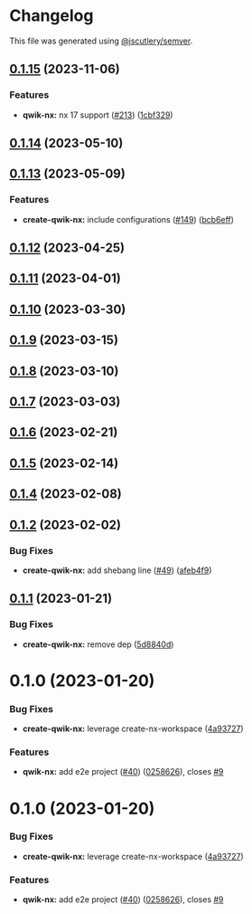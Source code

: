 # Changelog

This file was generated using [@jscutlery/semver](https://github.com/jscutlery/semver).

## [0.1.15](https://github.com/qwikifiers/qwik-nx/compare/create-qwik-nx-0.1.14...create-qwik-nx-0.1.15) (2023-11-06)


### Features

* **qwik-nx:** nx 17 support ([#213](https://github.com/qwikifiers/qwik-nx/issues/213)) ([1cbf329](https://github.com/qwikifiers/qwik-nx/commit/1cbf329cd9419d944021bcf10b286146e47e64fe))



## [0.1.14](https://github.com/qwikifiers/qwik-nx/compare/create-qwik-nx-0.1.13...create-qwik-nx-0.1.14) (2023-05-10)



## [0.1.13](https://github.com/qwikifiers/qwik-nx/compare/create-qwik-nx-0.1.12...create-qwik-nx-0.1.13) (2023-05-09)


### Features

* **create-qwik-nx:** include configurations ([#149](https://github.com/qwikifiers/qwik-nx/issues/149)) ([bcb6eff](https://github.com/qwikifiers/qwik-nx/commit/bcb6eff7a0d37485e689e9d0fbcca575b56f16e7))



## [0.1.12](https://github.com/qwikifiers/qwik-nx/compare/create-qwik-nx-0.1.11...create-qwik-nx-0.1.12) (2023-04-25)



## [0.1.11](https://github.com/qwikifiers/qwik-nx/compare/create-qwik-nx-0.1.10...create-qwik-nx-0.1.11) (2023-04-01)



## [0.1.10](https://github.com/qwikifiers/qwik-nx/compare/create-qwik-nx-0.1.9...create-qwik-nx-0.1.10) (2023-03-30)



## [0.1.9](https://github.com/qwikifiers/qwik-nx/compare/create-qwik-nx-0.1.8...create-qwik-nx-0.1.9) (2023-03-15)



## [0.1.8](https://github.com/qwikifiers/qwik-nx/compare/create-qwik-nx-0.1.7...create-qwik-nx-0.1.8) (2023-03-10)



## [0.1.7](https://github.com/qwikifiers/qwik-nx/compare/create-qwik-nx-0.1.6...create-qwik-nx-0.1.7) (2023-03-03)



## [0.1.6](https://github.com/qwikifiers/qwik-nx/compare/create-qwik-nx-0.1.5...create-qwik-nx-0.1.6) (2023-02-21)



## [0.1.5](https://github.com/qwikifiers/qwik-nx/compare/create-qwik-nx-0.1.4...create-qwik-nx-0.1.5) (2023-02-14)



## [0.1.4](https://github.com/qwikifiers/qwik-nx/compare/create-qwik-nx-0.1.3...create-qwik-nx-0.1.4) (2023-02-08)



## [0.1.2](https://github.com/qwikifiers/qwik-nx/compare/create-qwik-nx-0.1.1...create-qwik-nx-0.1.2) (2023-02-02)


### Bug Fixes

* **create-qwik-nx:** add shebang line ([#49](https://github.com/qwikifiers/qwik-nx/issues/49)) ([afeb4f9](https://github.com/qwikifiers/qwik-nx/commit/afeb4f941a5e0740770f6e481042eef798989978))



## [0.1.1](https://github.com/qwikifiers/qwik-nx/compare/create-qwik-nx-0.1.0...create-qwik-nx-0.1.1) (2023-01-21)


### Bug Fixes

* **create-qwik-nx:** remove dep ([5d8840d](https://github.com/qwikifiers/qwik-nx/commit/5d8840d5acbae119478e7d11e70a43431c0ce076))



# 0.1.0 (2023-01-20)


### Bug Fixes

* **create-qwik-nx:** leverage create-nx-workspace ([4a93727](https://github.com/qwikifiers/qwik-nx/commit/4a93727d46070e0b005f07fb6d0f9b37a5e708f4))


### Features

* **qwik-nx:** add e2e project ([#40](https://github.com/qwikifiers/qwik-nx/issues/40)) ([0258626](https://github.com/qwikifiers/qwik-nx/commit/0258626e74b420f8807b3788bc70fa09c98edc4c)), closes [#9](https://github.com/qwikifiers/qwik-nx/issues/9)



# 0.1.0 (2023-01-20)


### Bug Fixes

* **create-qwik-nx:** leverage create-nx-workspace ([4a93727](https://github.com/qwikifiers/qwik-nx/commit/4a93727d46070e0b005f07fb6d0f9b37a5e708f4))


### Features

* **qwik-nx:** add e2e project ([#40](https://github.com/qwikifiers/qwik-nx/issues/40)) ([0258626](https://github.com/qwikifiers/qwik-nx/commit/0258626e74b420f8807b3788bc70fa09c98edc4c)), closes [#9](https://github.com/qwikifiers/qwik-nx/issues/9)
